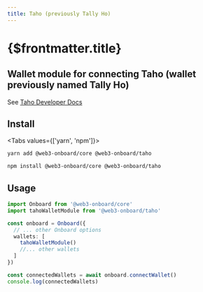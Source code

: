 ```yaml
---
title: Taho (previously Tally Ho)
---
```


# {$frontmatter.title}

## Wallet module for connecting Taho (wallet previously named Tally Ho)
See [Taho Developer Docs](https://docs.tally.cash/tally/developers/integrating-dapps)


## Install

<Tabs values={['yarn', 'npm']}>
<TabPanel value="yarn">

```sh copy
yarn add @web3-onboard/core @web3-onboard/taho
```

  </TabPanel>
  <TabPanel value="npm">

```sh copy
npm install @web3-onboard/core @web3-onboard/taho
```

  </TabPanel>
</Tabs>


## Usage

```typescript
import Onboard from '@web3-onboard/core'
import tahoWalletModule from '@web3-onboard/taho'

const onboard = Onboard({
  // ... other Onboard options
  wallets: [
    tahoWalletModule()
    //... other wallets
  ]
})

const connectedWallets = await onboard.connectWallet()
console.log(connectedWallets)
```
